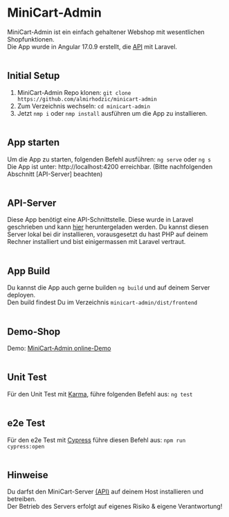 # MiniCart-Admin

MiniCart-Admin ist ein einfach gehaltener Webshop mit wesentlichen Shopfunktionen.<br>
Die App wurde in Angular 17.0.9 erstellt, die [API](https://github.com/almirhodzic/minicart-server) mit Laravel.<br><br>

## Initial Setup

1. MiniCart-Admin Repo klonen: `git clone https://github.com/almirhodzic/minicart-admin`<br>
2. Zum Verzeichnis wechseln: `cd minicart-admin`
3. Jetzt `nmp i` oder `nmp install` ausführen um die App zu installieren.<br><br>

## App starten

Um die App zu starten, folgenden Befehl ausführen: `ng serve` oder `ng s`  
Die App ist unter: http://localhost:4200 erreichbar. (Bitte nachfolgenden Abschnitt [API-Server] beachten)<br><br>

## API-Server

Diese App benötigt eine API-Schnittstelle. Diese wurde in Laravel geschrieben und kann [hier](https://github.com/almirhodzic/minicart-server) heruntergeladen werden.
Du kannst diesen Server lokal bei dir installieren, vorausgesetzt du hast PHP auf deinem Rechner installiert und bist einigermassen mit Laravel vertraut.<br><br>

## App Build

Du kannst die App auch gerne builden `ng build` und auf deinem Server deployen.<br>
Den build findest Du im Verzeichnis `minicart-admin/dist/frontend`<br><br>

## Demo-Shop

Demo: [MiniCart-Admin online-Demo](https://minicart.ch)<br><br>

## Unit Test

Für den Unit Test mit [Karma](https://karma-runner.github.io/latest/index.html), führe folgenden Befehl aus: `ng test`<br><br>

## e2e Test
Für den e2e Test mit [Cypress](https://www.cypress.io/) führe diesen Befehl aus: `npm run cypress:open`<br><br>

## Hinweise

Du darfst den MiniCart-Server [(API)](https://github.com/almirhodzic/minicart-server) auf deinem Host installieren und betreiben.  
Der Betrieb des Servers erfolgt auf eigenes Risiko & eigene Verantwortung!
